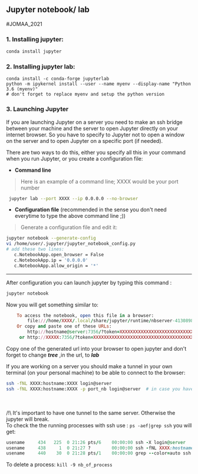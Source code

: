 ## Jupyter notebook/ lab
#JOMAA_2021
### 1. Installing jupyter:

```bash
conda install jupyter
```
### 2. Installing jupyter lab:
```
conda install -c conda-forge jupyterlab
python -m ipykernel install --user --name myenv --display-name "Python 3.6 (myenv)"
# don't forget to replace myenv and setup the python version
```
### 3. Launching Jupyter

If you are launching Jupyter on a server you need to make an ssh bridge between your machine and the server to open Jupyter directly on your internet browser. So you have to specify to Jupyter not to open a window on the server and to open Jupyter on a specific port (if needed).

There are two ways to do this, either you specify all this in your command when you run Jupyter, or you create a configuration file:
* **Command line**

>Here is an example of a command line; XXXX would be your port number  
  ```bash
   jupyter lab --port XXXX --ip 0.0.0.0 --no-browser
   ```

* **Configuration file** (recommended in the sense you don't need everytime to type the above command line ;))

>Generate a configuration file and edit it:

```bash
jupyter notebook --generate-config
vi /home/user/.jupyter/jupyter_notebook_config.py
# add these two lines: 
   c.NotebookApp.open_browser = False 
   c.NotebookApp.ip = '0.0.0.0' 
   c.NotebookApp.allow_origin = '*'
```
-----------------------------------------------------------
After configuration you can launch jupyter by typing this command : 

```bash
jupyter notebook
``` 

Now you will get something similar to:
```ruby
    To access the notebook, open this file in a browser:
        file:///home/XXXX/.local/share/jupyter/runtime/nbserver-4130898-open.html
    Or copy and paste one of these URLs:
        http://hostname@server:7356/?token=XXXXXXXXXXXXXXXXXXXXXXXXXXXXXXXXXXXXXXXXX
     or http://XXXXX:7356/?token=XXXXXXXXXXXXXXXXXXXXXXXXXXXXXXXXXXXXXXXXXXXXXXXXXXXX
```
Copy one of the generated url into your browser to open jupyter and don't forget to change ***tree*** ,in the url, to ***lab*** 

If you are working on a server you should make a tunnel in your own terminal (on your personal machine) to be able to connect to the browser: 
```bash
ssh -fNL XXXX:hostname:XXXX login@server 
ssh -fNL XXXX:hostname:XXXX -p port_nb login@server  # in case you have to connect to specific port 
```
<br><br>/!\ It's important to have one tunnel to the same server. Otherwise the jupyter will break.
<br> To check the the running processes with ssh use : `ps -aef|grep ssh` you will get:
 ```ruby
 usename     434   225  0 21:26 pts/6    00:00:00 ssh -X login@server
 usename     438     1  0 21:27 ?        00:00:00 ssh -fNL XXXX:hostname:XXXX login@server
 usename     440    30  0 21:28 pts/1    00:00:00 grep --color=auto ssh
 ```
 To delete a process: `kill -9 nb_of_process`
 

